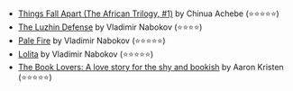 


<!-- GOODREADS-READ-LIST:START -->
- [Things Fall Apart (The African Trilogy, #1)](https://www.goodreads.com/review/show/3223069400?utm_medium=api&utm_source=rss) by Chinua Achebe (⭐⭐⭐⭐⭐)
- [The Luzhin Defense](https://www.goodreads.com/review/show/3223068961?utm_medium=api&utm_source=rss) by Vladimir Nabokov (⭐⭐⭐⭐)
- [Pale Fire](https://www.goodreads.com/review/show/3223068830?utm_medium=api&utm_source=rss) by Vladimir Nabokov (⭐⭐⭐⭐⭐)
- [Lolita](https://www.goodreads.com/review/show/3223068832?utm_medium=api&utm_source=rss) by Vladimir Nabokov (⭐⭐⭐⭐⭐)
- [The Book Lovers: A love story for the shy and bookish](https://www.goodreads.com/review/show/3220576877?utm_medium=api&utm_source=rss) by Aaron Kristen (⭐⭐⭐⭐⭐)
<!-- GOODREADS-READ-LIST:END -->

<!--
**johnosbb/johnosbb** is a ✨ _special_ ✨ repository because its `README.md` (this file) appears on your GitHub profile.

Here are some ideas to get you started:

- 🔭 I’m currently working on ...
- 🌱 I’m currently learning ...
- 👯 I’m looking to collaborate on ...
- 🤔 I’m looking for help with ...
- 💬 Ask me about ...
- 📫 How to reach me: ...
- 😄 Pronouns: ...
- ⚡ Fun fact: ...
-->
